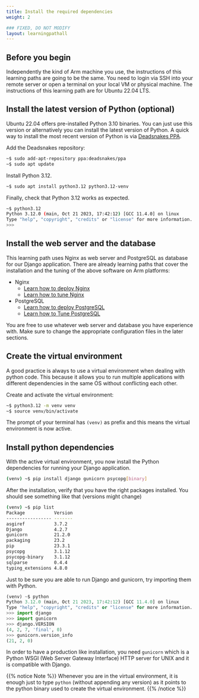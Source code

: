 ```yaml
---
title: Install the required dependencies
weight: 2

### FIXED, DO NOT MODIFY
layout: learningpathall
---
```


## Before you begin
Independently the kind of Arm machine you use, the instructions of this
learning paths are going to be the same.
You need to login via SSH into your remote server or open a terminal on your
local VM or physical machine.
The instructions of this learning path are for Ubuntu 22.04 LTS.

## Install the latest version of Python (optional)
Ubuntu 22.04 offers pre-installed Python 3.10 binaries. You can just use this
version or alternatively you can install the latest version of Python.
A quick way to install the most recent version of Python is via
[Deadsnakes PPA](https://launchpad.net/~deadsnakes/+archive/ubuntu/ppa).

Add the Deadsnakes repository:

```bash
~$ sudo add-apt-repository ppa:deadsnakes/ppa
~$ sudo apt update
```

Install Python 3.12.

```bash
~$ sudo apt install python3.12 python3.12-venv
```

Finally, check that Python 3.12 works as expected.

```bash
~$ python3.12
Python 3.12.0 (main, Oct 21 2023, 17:42:12) [GCC 11.4.0] on linux
Type "help", "copyright", "credits" or "license" for more information.
>>>
```

## Install the web server and the database
This learning path uses Nginx as web server and PostgreSQL as database for our
Django application.
There are already learning paths that cover the installation and the tuning of
the above software on Arm platforms:
* Nginx
    * [Learn how to deploy Nginx](../../nginx)
    * [Learn how to tune Nginx](../../nginx_tune)
* PostgreSQL
    * [Learn how to deploy PostgreSQL](postgresql)
    * [Learn how to Tune PostgreSQL](postgresql_tune)

You are free to use whatever web server and database you have experience with.
Make sure to change the appropriate configuration files in the later sections.

## Create the virtual environment
A good practice is always to use a virtual environment when dealing with python
code. This because it allows you to run multiple applications with different
dependencies in the same OS without conflicting each other.

Create and activate the virtual environment:

```bash
~$ python3.12 -m venv venv
~$ source venv/bin/activate
```

The prompt of your terminal has `(venv)` as prefix and this means the virtual
environment is now active.

## Install python dependencies
With the active virtual environment, you now install the Python dependencies
for running your Django application.

```bash
(venv) ~$ pip install django gunicorn psycopg[binary]
```

After the installation, verify that you have the right packages installed. You
should see something like that (versions might change)

```bash
(venv) ~$ pip list
Package           Version
----------------- -------
asgiref           3.7.2
Django            4.2.7
gunicorn          21.2.0
packaging         23.2
pip               23.3.1
psycopg           3.1.12
psycopg-binary    3.1.12
sqlparse          0.4.4
typing_extensions 4.8.0
```

Just to be sure you are able to run Django and gunicorn, try importing them
with Python.

```python
(venv) ~$ python
Python 3.12.0 (main, Oct 21 2023, 17:42:12) [GCC 11.4.0] on linux
Type "help", "copyright", "credits" or "license" for more information.
>>> import django
>>> import gunicorn
>>> django.VERSION
(4, 2, 7, 'final', 0)
>>> gunicorn.version_info
(21, 2, 0)
```

In order to have a production like installation, you need `gunicorn` which is a
Python WSGI (Web Server Gateway Interface) HTTP server for UNIX and it is
compatible with Django.

{{% notice Note %}}
Whenever you are in the virtual environment, it is enough just to type
`python` (without appending any version) as it points to the python binary used
to create the virtual environment.
{{% /notice %}}
